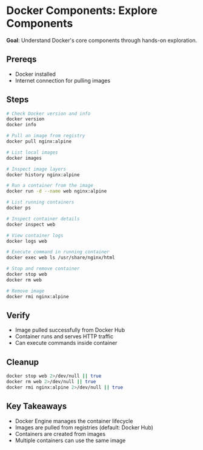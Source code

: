 # Docker Components: Explore Components

**Goal**: Understand Docker's core components through hands-on exploration.

## Prereqs

- Docker installed
- Internet connection for pulling images

## Steps

```bash
# Check Docker version and info
docker version
docker info

# Pull an image from registry
docker pull nginx:alpine

# List local images
docker images

# Inspect image layers
docker history nginx:alpine

# Run a container from the image
docker run -d --name web nginx:alpine

# List running containers
docker ps

# Inspect container details
docker inspect web

# View container logs
docker logs web

# Execute command in running container
docker exec web ls /usr/share/nginx/html

# Stop and remove container
docker stop web
docker rm web

# Remove image
docker rmi nginx:alpine
```

## Verify

- Image pulled successfully from Docker Hub
- Container runs and serves HTTP traffic
- Can execute commands inside container

## Cleanup

```bash
docker stop web 2>/dev/null || true
docker rm web 2>/dev/null || true
docker rmi nginx:alpine 2>/dev/null || true
```

## Key Takeaways

- Docker Engine manages the container lifecycle
- Images are pulled from registries (default: Docker Hub)
- Containers are created from images
- Multiple containers can use the same image
